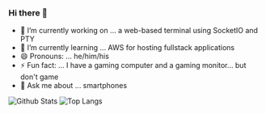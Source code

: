 ### Hi there 👋

- 🔭 I’m currently working on ... a web-based terminal using SocketIO and PTY
- 🌱 I’m currently learning ... AWS for hosting fullstack applications
- 😄 Pronouns: ... he/him/his
- ⚡ Fun fact: ... I have a gaming computer and a gaming monitor... but don't game
- 💬 Ask me about ... smartphones

![Github Stats](https://github-readme-stats.vercel.app/api?username=krushilnaik&count_private=true&show_icons=true&hide=prs&include_all_commits=true&theme=dracula)
![Top Langs](https://github-readme-stats.vercel.app/api/top-langs/?username=krushilnaik&hide=TeX&theme=dracula)

<!--
**krushilnaik/krushilnaik** is a ✨ _special_ ✨ repository because its `README.md` (this file) appears on your GitHub profile.

Here are some ideas to get you started:

- 👯 I’m looking to collaborate on ...
- 🤔 I’m looking for help with ...
- 📫 How to reach me: ...
-->
